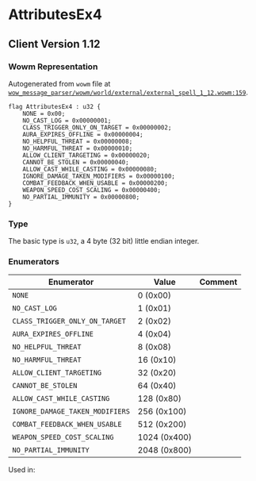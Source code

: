 # AttributesEx4

## Client Version 1.12

### Wowm Representation

Autogenerated from `wowm` file at [`wow_message_parser/wowm/world/external/external_spell_1_12.wowm:159`](https://github.com/gtker/wow_messages/tree/main/wow_message_parser/wowm/world/external/external_spell_1_12.wowm#L159).

```rust,ignore
flag AttributesEx4 : u32 {
    NONE = 0x00;
    NO_CAST_LOG = 0x00000001;
    CLASS_TRIGGER_ONLY_ON_TARGET = 0x00000002;
    AURA_EXPIRES_OFFLINE = 0x00000004;
    NO_HELPFUL_THREAT = 0x00000008;
    NO_HARMFUL_THREAT = 0x00000010;
    ALLOW_CLIENT_TARGETING = 0x00000020;
    CANNOT_BE_STOLEN = 0x00000040;
    ALLOW_CAST_WHILE_CASTING = 0x00000080;
    IGNORE_DAMAGE_TAKEN_MODIFIERS = 0x00000100;
    COMBAT_FEEDBACK_WHEN_USABLE = 0x00000200;
    WEAPON_SPEED_COST_SCALING = 0x00000400;
    NO_PARTIAL_IMMUNITY = 0x00000800;
}
```
### Type
The basic type is `u32`, a 4 byte (32 bit) little endian integer.
### Enumerators
| Enumerator | Value  | Comment |
| --------- | -------- | ------- |
| `NONE` | 0 (0x00) |  |
| `NO_CAST_LOG` | 1 (0x01) |  |
| `CLASS_TRIGGER_ONLY_ON_TARGET` | 2 (0x02) |  |
| `AURA_EXPIRES_OFFLINE` | 4 (0x04) |  |
| `NO_HELPFUL_THREAT` | 8 (0x08) |  |
| `NO_HARMFUL_THREAT` | 16 (0x10) |  |
| `ALLOW_CLIENT_TARGETING` | 32 (0x20) |  |
| `CANNOT_BE_STOLEN` | 64 (0x40) |  |
| `ALLOW_CAST_WHILE_CASTING` | 128 (0x80) |  |
| `IGNORE_DAMAGE_TAKEN_MODIFIERS` | 256 (0x100) |  |
| `COMBAT_FEEDBACK_WHEN_USABLE` | 512 (0x200) |  |
| `WEAPON_SPEED_COST_SCALING` | 1024 (0x400) |  |
| `NO_PARTIAL_IMMUNITY` | 2048 (0x800) |  |

Used in:
